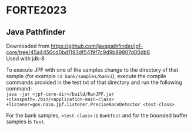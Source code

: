 # FORTE2023

## Java Pathfinder
Downloaded from https://github.com/javapathfinder/jpf-core/tree/45a4450cd0bd1193df5419f7c9d9b89807d00db6  
Used with jdk-8
  
To execute JPF with one of the samples change to the directory of that sample (for example `cd bank/samples/bank1`), execute the compile commands provided in the test.txt of that directory and run the following command:  
`java -jar <jpf-core-dir>/build/RunJPF.jar +classpath=./bin/<application-main-class> +listener=gov.nasa.jpf.listener.PreciseRaceDetector <test-class>`
  
 For the bank samples, `<test-class>` is `BankTest` and for the bounded buffer samples is `Test`.
